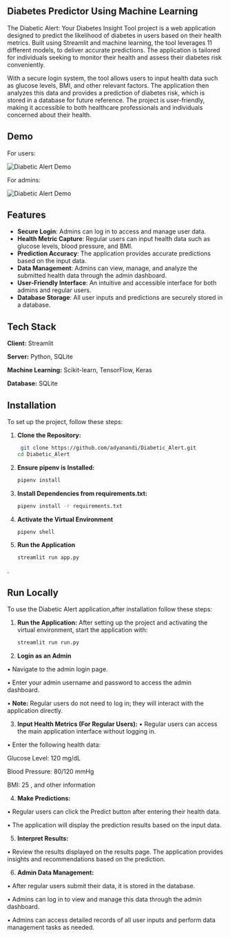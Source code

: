 ## Diabetes Predictor Using Machine Learning


The Diabetic Alert: Your Diabetes Insight Tool project is a web application designed to predict the likelihood of diabetes in users based on their health metrics. Built using Streamlit and machine learning, the tool leverages 11 different models, to deliver accurate predictions. The application is tailored for individuals seeking to monitor their health and assess their diabetes risk conveniently.

With a secure login system, the tool allows users to input health data such as glucose levels, BMI, and other relevant factors. The application then analyzes this data and provides a prediction of diabetes risk, which is stored in a database for future reference. The project is user-friendly, making it accessible to both healthcare professionals and individuals concerned about their health.


## Demo

For users:

![Diabetic Alert Demo](https://i.imgur.com/RsjoGGu.gif)

For admins:

![Diabetic Alert Demo](https://i.imgur.com/irGca9q.gif) 

## Features

- **Secure Login**: Admins can log in to access and manage user data.
- **Health Metric Capture**: Regular users can input health data such as glucose levels, blood pressure, and BMI.
- **Prediction Accuracy**: The application provides accurate predictions based on the input data.
- **Data Management**: Admins can view, manage, and analyze the submitted health data through the admin dashboard.
- **User-Friendly Interface**: An intuitive and accessible interface for both admins and regular users.
- **Database Storage**: All user inputs and predictions are securely stored in a database.
## Tech Stack

**Client:** Streamlit

**Server:** Python, SQLite

**Machine Learning:** Scikit-learn, TensorFlow, Keras

**Database:** SQLite


## Installation

To set up the project, follow these steps:

1. **Clone the Repository:**
   ```bash
    git clone https://github.com/adyanandi/Diabetic_Alert.git
   cd Diabetic_Alert
2. **Ensure pipenv is Installed:**
    ```bash
    pipenv install
3. **Install Dependencies from requirements.txt:**
     ```bash
     pipenv install -r requirements.txt
4. **Activate the Virtual Environment**
     ```bash
     pipenv shell
5. **Run the Application**
     ```bash
     streamlit run app.py
.     


     






      
    
## Run Locally
To use the Diabetic Alert application,after installation follow these steps:

1. **Run the Application:**
   After setting up the project and activating the virtual environment, start the application with:
   ```bash
   streamlit run run.py
2. **Login as an Admin**

• Navigate to the admin login page.

• Enter your admin username and password to access the admin dashboard.

• **Note:** Regular users do not need to log in; they will interact with the application directly.

3. **Input Health Metrics (For Regular Users):**
• Regular users can access the main application interface without logging in.

• Enter the following health data:

Glucose Level: 120 mg/dL

Blood Pressure: 80/120 mmHg

BMI: 25 , and other information

4. **Make Predictions:**

• Regular users can click the Predict button after entering their health data.

• The application will display the prediction results based on the input data.

5. **Interpret Results:**

• Review the results displayed on the results page. The application provides insights and recommendations based on the prediction.

6. **Admin Data Management:**

• After regular users submit their data, it is stored in the database.

• Admins can log in to view and manage this data through the admin dashboard.

• Admins can access detailed records of all user inputs and perform data management tasks as needed.
